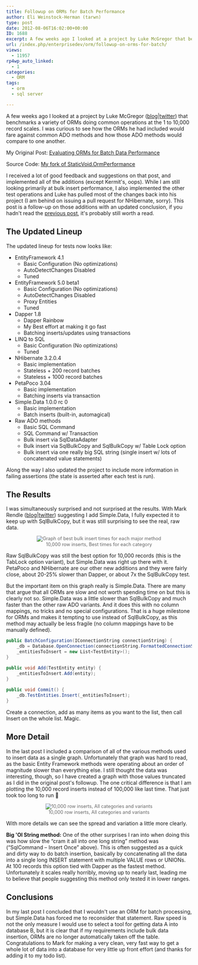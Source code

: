 ```yaml
---
title: Followup on ORMs for Batch Performance
author: Eli Weinstock-Herman (tarwn)
type: post
date: 2012-08-06T16:02:00+00:00
ID: 1688
excerpt: A few weeks ago I looked at a project by Luke McGregor that benchmarks a variety of ORMs doing common operations at the 1 to 10,000 record scales. I was curious to see how the ORMs he had included would fare against common ADO methods and how those ADO methods would compare to one another. This is a followup with Simple.Data, PetaPoco, and NHibernate.
url: /index.php/enterprisedev/orm/followup-on-orms-for-batch/
views:
  - 11957
rp4wp_auto_linked:
  - 1
categories:
  - ORM
tags:
  - orm
  - sql server

---
```

A few weeks ago I looked at a project by Luke McGregor ([blog][1]|[twitter][2]) that benchmarks a variety of ORMs doing common operations at the 1 to 10,000 record scales. I was curious to see how the ORMs he had included would fare against common ADO methods and how those ADO methods would compare to one another. 

My Original Post: [Evaluating ORMs for Batch Data Performance][3]
  
Source Code: [My fork of StaticVoid.OrmPerformance][4]

I received a lot of good feedback and suggestions on that post, and implemented all of the additions (except Kermit's, oops). While I am still looking primarily at bulk insert performance, I also implemented the other test operations and Luke has pulled most of the changes back into his project (I am behind on issuing a pull request for NHibernate, sorry). This post is a follow-up on those additions with an updated conclusion, if you hadn't read the [previous post][3], it's probably still worth a read.

## The Updated Lineup

The updated lineup for tests now looks like:

  * EntityFramework 4.1 
      * Basic Configuration (No optimizations)
      * AutoDetectChanges Disabled
      * Tuned
  * EntityFramework 5.0 beta1 
      * Basic Configuration (No optimizations)
      * AutoDetectChanges Disabled
      * Proxy Entities
      * Tuned
  * Dapper 1.8 
      * Dapper Rainbow
      * My Best effort at making it go fast
      * Batching inserts/updates using transactions
  * LINQ to SQL 
      * Basic Configuration (No optimizations)
      * Tuned
  * NHibernate 3.2.0.4 
      * Basic implementation
      * Stateless + 200 record batches
      * Stateless + 1000 record batches
  * PetaPoco 3.04 
      * Basic implementation
      * Batching inserts via transaction
  * Simple.Data 1.0.0 rc 0 
      * Basic implementation
      * Batch inserts (built-in, automagical)
  * Raw ADO methods 
      * Basic SQL Command
      * SQL Command w/ Transaction
      * Bulk insert via SqlDataAdapter
      * Bulk insert via SqlBulkCopy and SqlBulkCopy w/ Table Lock option
      * Bulk insert via one really big SQL string (single insert w/ lots of concatenated value statements)

Along the way I also updated the project to include more information in failing assertions (the state is asserted after each test is run).

## The Results

I was simultaneously surprised and not surprised at the results. With Mark Rendle ([blog][5]|[twitter][6]) suggesting I add Simple.Data, I fully expected it to keep up with SqlBulkCopy, but it was still surprising to see the real, raw data.

<div style="text-align: center; color: #666666; font-size: 90%">
  <img src="http://www.tiernok.com/LTDBlog/ORM/GraphB-1.png" alt="Graph of best bulk insert times for each major method" /><br /> 10,000 row inserts, Best times for each category
</div>

Raw SqlBulkCopy was still the best option for 10,000 records (this is the TabLock option variant), but Simple.Data was right up there with it. PetaPoco and NHibernate are our other new additions and they were fairly close, about 20-25% slower than Dapper, or about 7x the SqlBulkCopy test.

But the important item on this graph really is Simple.Data. There are many that argue that all ORMs are slow and not worth spending time on but this is clearly not so. Simple.Data was a little slower than SqlBulkCopy and much faster than the other raw ADO variants. And it does this with no column mappings, no tricks and no special configurations. That is a huge milestone for ORMs and makes it tempting to use instead of SqlBulkCopy, as this method may actually be less fragile (no column mappings have to be manually defined).

```csharp
public BatchConfiguration(IConnectionString connectionString) {
	_db = Database.OpenConnection(connectionString.FormattedConnectionString);
	_entitiesToInsert = new List<TestEntity>();
}

public void Add(TestEntity entity) {
	_entitiesToInsert.Add(entity);
}
		
public void Commit() {
	_db.TestEntities.Insert(_entitiesToInsert);
}
```
Create a connection, add as many items as you want to the list, then call Insert on the whole list. Magic.

## More Detail

In the last post I included a comparison of all of the various methods used to insert data as a single graph. Unfortunately that graph was hard to read, as the basic Entity Framework methods were operating about an order of magnitude slower than everything else. I still thought the data was interesting, though, so I have created a graph with those values truncated as I did in the original post's followup. The one critical difference is that I am plotting the 10,000 record inserts instead of 100,000 like last time. That just took too long to run 🙂

<div style="text-align: center; color: #666666; font-size: 90%">
  <img src="http://www.tiernok.com/LTDBlog/ORM/GraphB-2.png" alt="10,000 row inserts, All categories and variants" /><br /> 10,000 row inserts, All categories and variants
</div>

With more details we can see the spread and variation a little more clearly. 

**Big 'Ol String method:** One of the other surprises I ran into when doing this was how slow the “cram it all into one long string” method was (“SqlCommand – Insert Once” above). This is often suggested as a quick and dirty way to do batch insertion, basically by concatenating all the data into a single long INSERT statement with multiple VALUE rows or UNIONs. At 100 records this option tied with Dapper as the fastest method. Unfortunately it scales really horribly, moving up to nearly last, leading me to believe that people suggesting this method only tested it in lower ranges.

## Conclusions

In my last post I concluded that I wouldn't use an ORM for batch processing, but Simple.Data has forced me to reconsider that statement. Raw speed is not the only measure I would use to select a tool for getting data A into database B, but it is clear that if my requirements include bulk data insertion, ORMs are no longer automatically taken off the table. Congratulations to Mark for making a very clean, very fast way to get a whole lot of data into a database for very little up front effort (and thanks for adding it to my todo list).

 [1]: http://blog.staticvoid.co.nz/ "static void; blog"
 [2]: https://twitter.com/staticv0id "staticv0id on twitter"
 [3]: /index.php/EnterpriseDev/ORM/evaluating-orms-for-batch-data "Evaluating ORMs for Batch Data Performance"
 [4]: https://github.com/tarwn/StaticVoid.OrmPerformance "My fork of Luke's project on Github"
 [5]: http://blog.markrendle.net/ "Mark's blog"
 [6]: https://twitter.com/markrendle "MarkRendle on twitter"